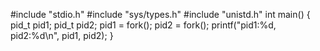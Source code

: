 #include "stdio.h"
#include "sys/types.h"
#include "unistd.h"
int main()
{
 pid_t pid1;
pid_t pid2;
pid1 = fork();
pid2 = fork();
printf("pid1:%d, pid2:%d\n", pid1, pid2);
}
